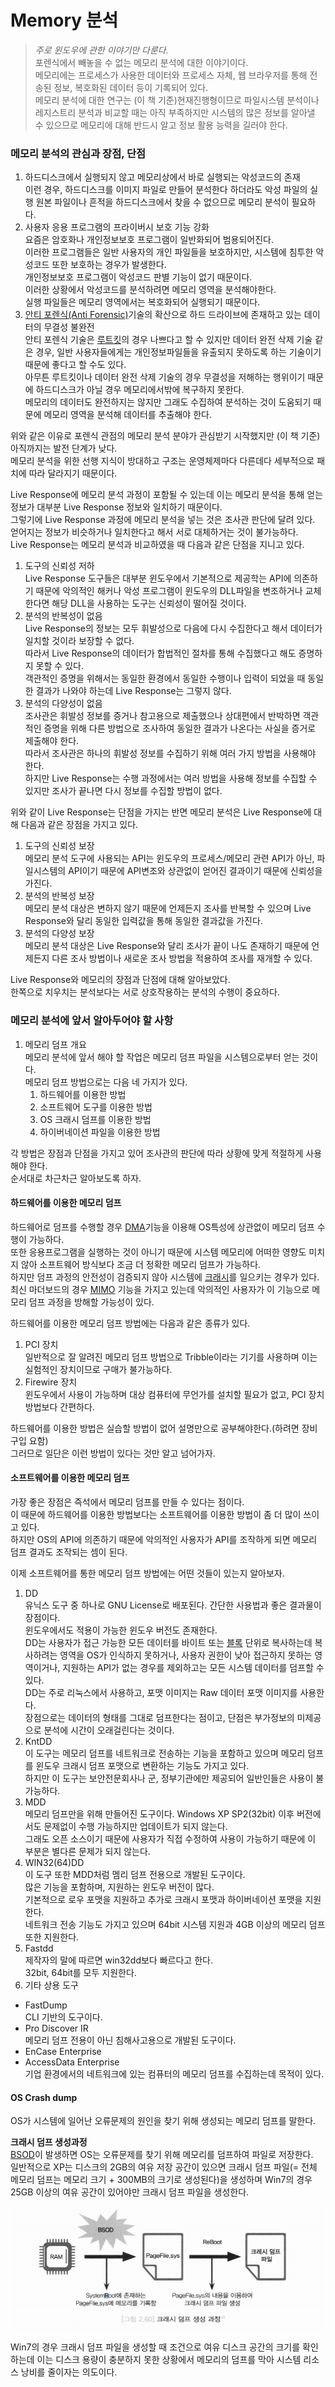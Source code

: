 # Memory 분석
>*주로 윈도우에 관한 이야기만 다룬다.*  
포렌식에서 빼놓을 수 없는 메모리 분석에 대한 이야기이다.  
메모리에는 프로세스가 사용한 데이터와 프로세스 자체, 웹 브라우저를 통해 전송된 정보, 복호화된 데이터 등이 기록되어 있다.  
메모리 분석에 대한 연구는 (이 책 기준)현재진행형이므로 파일시스템 분석이나 레지스트리 분석과 비교할 때는 아직 부족하지만 시스템의 많은 정보를 알아낼 수 있으므로 메모리에 대해 반드시 알고 정보 활용 능력을 길러야 한다.

### 메모리 분석의 관심과 장점, 단점
1. 하드디스크에서 실행되지 않고 메모리상에서 바로 실행되는 악성코드의 존재  
이런 경우, 하드디스크를 이미지 파일로 만들어 분석한다 하더라도 악성 파일의 실행 원본 파일이나 흔적을 하드디스크에서 찾을 수 없으므로 메모리 분석이 필요하다.
2. 사용자 응용 프로그램의 프라이버시 보호 기능 강화  
요즘은 암호화나 개인정보보호 프로그램이 일반화되어 범용되어진다.  
이러한 프로그램들은 일반 사용자의 개인 파일들을 보호하지만, 시스템에 침투한 악성코드 또한 보호하는 경우가 발생한다.   
개인정보보호 프로그램이 악성코드 판별 기능이 없기 때문이다.   
이러한 상황에서 악성코드를 분석하려면 메모리 영역을 분석해야한다.  
실행 파일들은 메모리 영역에서는 복호화되어 실행되기 때문이다.  
3. [안티 포렌식(Anti Forensic)](https://en.wikipedia.org/wiki/Anti-computer_forensics)기술의 확산으로 하드 드라이브에 존재하고 있는 데이터의 무결성 불완전  
안티 포렌식 기술은 [루트킷](https://ko.wikipedia.org/wiki/%EB%A3%A8%ED%8A%B8%ED%82%B7)의 경우 나쁘다고 할 수 있지만 데이터 완전 삭제 기술 같은 경우, 일반 사용자들에게는 개인정보파일들을 유출되지 못하도록 하는 기술이기 때문에 좋다고 할 수도 있다.  
아무튼 루트킷이나 데이터 완전 삭제 기술의 경우 무결성을 저해하는 행위이기 때문에 하드디스크가 아닐 경우 메모리에서밖에 복구하지 못한다.  
메모리의 데이터도 완전하지는 않지만 그래도 수집하여 분석하는 것이 도움되기 때문에 메모리 영역을 분석해 데이터를 추출해야 한다.  

위와 같은 이유로 포렌식 관점의 메모리 분석 분야가 관심받기 시작했지만 (이 책 기준)아직까지는 발전 단계가 낮다.  
메모리 분석을 위한 선행 지식이 방대하고 구조는 운영체제마다 다른데다 세부적으로 패치에 따라 달라지기 때문이다. 
 
Live Response에 메모리 분석 과정이 포함될 수 있는데 이는 메모리 분석을 통해 얻는 정보가 대부분 Live Response 정보와 일치하기 때문이다.  
그렇기에 Live Response 과정에 메모리 분석을 넣는 것은 조사관 판단에 달려 있다.  
얻어지는 정보가 비슷하거나 일치한다고 해서 서로 대체하거는 것이 불가능하다.  
Live Response는 메모리 분석과 비교하였을 때 다음과 같은 단점을 지니고 있다.  

1. 도구의 신뢰성 저하  
Live Response 도구들은 대부분 윈도우에서 기본적으로 제공학는 API에 의존하기 때문에 악의적인 해커나 악성 프로그램이 윈도우의 DLL파일을 변조하거나 교체한다면 해당 DLL을 사용하는 도구는 신뢰성이 떨어질 것이다.
2. 분석의 반복성이 없음  
Live Response의 정보는 모두 휘발성으로 다음에 다시 수집한다고 해서 데이터가 일치할 것이라 보장할 수 없다.  
따라서 Live Response의 데이터가 합법적인 절차를 통해 수집했다고 해도 증명하지 못할 수 있다.  
객관적인 증명을 위해서는 동일한 환경에서 동일한 수행이나 입력이 되었을 때 동일한 결과가 나와야 하는데 Live Response는 그렇지 않다.  
3. 분석의 다양성이 없음  
조사관은 휘발성 정보를 증거나 참고용으로 제출했으나 상대편에서 반박하면 객관적인 증명을 위해 다른 방법으로 조사하여 동일한 결과가 나온다는 사실을 증거로 제출해야 한다.  
따라서 조사관은 하나의 휘발성 정보를 수집하기 위해 여러 가지 방법을 사용해야 한다.  
하지만 Live Response는 수행 과정에서는 여러 방법을 사용해 정보를 수집할 수 있지만 조사가 끝나면 다시 정보를 수집할 방법이 없다.  

위와 같이 Live Response는 단점을 가지는 반면 메모리 분석은 Live Response에 대해 다음과 같은 장점을 가지고 있다.  

1. 도구의 신뢰성 보장  
메모리 분석 도구에 사용되는 API는 윈도우의 프로세스/메모리 관련 API가 아닌, 파일시스템의 API이기 때문에 API변조와 상관없이 얻어진 결과이기 때문에 신뢰성을 가진다.  
2. 분석의 반복성 보장  
메모리 분석 대상은 변하지 않기 때문에 언제든지 조사를 반복할 수 있으며 Live Response와 달리 동일한 입력값을 통해 동일한 결과값을 가진다.  
3. 분석의 다양성 보장  
메모리 분석 대상은 Live Response와 달리 조사가 끝이 나도 존재하기 때문에 언제든지 다른 조사 방법이나 새로운 조사 방법을 적용하여 조사를 재개할 수 있다.  

Live Response와 메모리의 장점과 단점에 대해 알아보았다.  
한쪽으로 치우치는 분석보다는 서로 상호작용하는 분석의 수행이 중요하다.  

### 메모리 분석에 앞서 알아두어야 할 사항  
1. 메모리 덤프 개요  
메모리 분석에 앞서 해야 할 작업은 메모리 덤프 파일을 시스템으로부터 얻는 것이다.  
메모리 덤프 방법으로는 다음 네 가지가 있다.
    1. 하드웨어를 이용한 방법
    2. 소프트웨어 도구를 이용한 방법
    3. OS 크래시 덤프를 이용한 방법 
    4. 하이버네이션 파일을 이용한 방법  

각 방법은 장점과 단점을 가지고 있어 조사관의 판단에 따라 상황에 맞게 적절하게 사용해야 한다.  
순서대로 차근차근 알아보도록 하자.  

#### 하드웨어를 이용한 메모리 덤프  
하드웨어로 덤프를 수행할 경우 [DMA](https://ko.wikipedia.org/wiki/%EC%A7%81%EC%A0%91_%EB%A9%94%EB%AA%A8%EB%A6%AC_%EC%A0%91%EA%B7%BC)기능을 이용해 OS특성에 상관없이 메모리 덤프 수행이 가능하다.  
또한 응용프로그램을 실행하는 것이 아니기 때문에 시스템 메모리에 어떠한 영향도 미치지 않아 소프트웨어 방식보다 조금 더 정확한 메모리 덤프가 가능하다.  
하지만 덤프 과정의 안전성이 검증되지 않아 시스템에 [크래시](https://ko.wikipedia.org/wiki/%EC%B6%A9%EB%8F%8C_(%EC%BB%B4%ED%93%A8%ED%8C%85))를 일으키는 경우가 있다.  
최신 마더보드의 경우 [MIMO](https://ko.wikipedia.org/wiki/MIMO) 기능을 가지고 있는데 악의적인 사용자가 이 기능으로 메모리 덤프 과정을 방해할 가능성이 있다.  

하드웨어를 이용한 메모리 덤프 방법에는 다음과 같은 종류가 있다.  

1. PCI 장치  
일반적으로 잘 알려진 메모리 덤프 방법으로 Tribble이라는 기기를 사용하며 이는 실험적인 장치이므로 구매가 불가능하다.  
2. Firewire 장치  
윈도우에서 사용이 가능하며 대상 컴퓨터에 무언가를 설치할 필요가 없고, PCI 장치 방법보다 간편하다.

하드웨어를 이용한 방법은 실습할 방법이 없어 설명만으로 공부해야한다.(하려면 장비 구입 요함)  
그러므로 일단은 이런 방법이 있다는 것만 알고 넘어가자.  

#### 소프트웨어를 이용한 메모리 덤프
가장 좋은 장점은 즉석에서 메모리 덤프를 만들 수 있다는 점이다.  
이 때문에 하드웨어를 이용한 방법보다는 소프트웨어를 이용한 방법이 좀 더 많이 쓰이고 있다.  
하지만 OS의 API에 의존하기 때문에 악의적인 사용자가 API를 조작하게 되면 메모리 덤프 결과도 조작되는 셈이 된다.  

이제 소프트웨어를 통한 메모리 덤프 방법에는 어떤 것들이 있는지 알아보자.   

1. DD  
유닉스 도구 중 하나로 GNU License로 배포된다. 간단한 사용법과 좋은 결과물이 장점이다.  
윈도우에서도 적용이 가능한 윈도우 버전도 존재한다.  
DD는 사용자가 접근 가능한 모든 데이터를 바이트 또는 [블록](https://ko.wikipedia.org/wiki/%EB%B8%94%EB%A1%9D_(%EC%BB%B4%ED%93%A8%ED%8C%85)) 단위로 복사하는데 복사하려는 영역을 OS가 인식하지 못하거나, 사용자 권한이 낮아 접근하지 못하는 영역이거나, 지원하는 API가 없는 경우를 제외하고는 모든 시스템 데이터를 덤프할 수 있다.  
DD는 주로 리눅스에서 사용하고, 포맷 이미지는 Raw 데이터 포맷 이미지를 사용한다.  
장점으로는 데이터의 형태를 그대로 덤프한다는 점이고, 단점은 부가정보의 미제공으로 분석에 시간이 오래걸린다는 것이다.  
2. KntDD  
이 도구는 메모리 덤프를 네트워크로 전송하는 기능을 포함하고 있으며 메모리 덤프를 윈도우 크래시 덤프 포맷으로 변환하는 기능도 가지고 있다.  
하지만 이 도구는 보안전문회사나 군, 정부기관에만 제공되어 일반인들은 사용이 불가능하다.  
3. MDD  
메모리 덤프만을 위해 만들어진 도구이다. Windows XP SP2(32bit) 이후 버전에서도 문제없이 수행 가능하지만 업데이트가 되지 않는다.  
그래도 오픈 소스이기 때문에 사용자가 직접 수정하여 사용이 가능하기 때문에 이 부분은 별다른 문제가 되지 않는다.  
4. WIN32(64)DD  
이 도구 또한 MDD처럼 멤리 덤프 전용으로 개발된 도구이다.  
많은 기능을 포함하며, 지원하는 윈도우 버전이 많다.  
기본적으로 로우 포맷을 지원하고 추가로 크래시 포맷과 하이버네이션 포맷을 지원한다.  
네트워크 전송 기능도 가지고 있으며 64bit 시스템 지원과 4GB 이상의 메모리 덤프 또한 지원한다.  
5. Fastdd  
제작자의 말에 따르면 win32dd보다 빠르다고 한다.  
32bit, 64bit를 모두 지원한다.  
6. 기타 상용 도구  
 * FastDump  
CLI 기반의 도구이다.  
 * Pro Discover IR  
메모리 덤프 전용이 아닌 침해사고용으로 개발된 도구이다.  
 * EnCase Enterprise
 * AccessData Enterprise  
기업 환경에서의 네트워크에 있는 컴퓨터의 메모리 덤프를 수집하는데 목적이 있다.  

#### OS Crash dump  
OS가 시스템에 일어난 오류문제의 원인을 찾기 위해 생성되는 메모리 덤프를 말한다.  

__크래시 덤프 생성과정__  
[BSOD](https://en.wikipedia.org/wiki/Blue_Screen_of_Death)이 발생하면 OS는 오류문제를 찾기 위해 메모리를 덤프하여 파일로 저장한다.  
일반적으로 XP는 디스크의 2GB의 여유 저장 공간이 있으면 크래시 덤프 파일(= 전체 메모리 덤프는 메모리 크기 + 300MB의 크기로 생성된다)을 생성하며 Win7의 경우 25GB 이상의 여유 공간이 있어야만 크래시 덤프 파일을 생성한다.  

![HowToMakeCrashDump](https://github.com/RaGoon1222/antirootDigitalForensic/blob/master/week_1/img/HowToMakeCrashDump.PNG?raw=true)

Win7의 경우 크래시 덤프 파일을 생성할 때 조건으로 여유 디스크 공간의 크기를 확인하는데 이는 디스크 용량이 충분하지 못한 상황에서 메모리의 덤프를 막아 시스템 리소스 낭비를 줄이자는 의도이다.  
